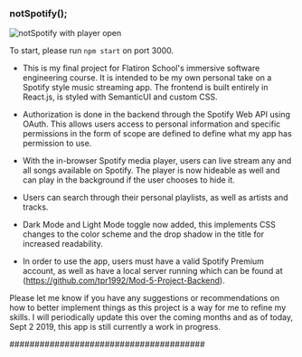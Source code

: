 ### notSpotify();

![notSpotify with player open](https://i.imgur.com/6fZpj3l.png)


To start, please run `npm start` on port 3000.

- This is my final project for Flatiron School's immersive software engineering course. It is intended to be my own personal take on a Spotify style music streaming app. The frontend is built entirely in React.js, is styled with SemanticUI and custom CSS.

- Authorization is done in the backend through the Spotify Web API using OAuth. This allows users access to personal information and specific permissions in the form of scope are defined to define what my app has permission to use.

- With the in-browser Spotify media player, users can live stream any and all songs available on Spotify. The player is now hideable as well and can play in the background if the user chooses to hide it.

- Users can search through their personal playlists, as well as artists and tracks.

- Dark Mode and Light Mode toggle now added, this implements CSS changes to the color scheme and the drop shadow in the title for increased readability.

- In order to use the app, users must have a valid Spotify Premium account, as well as have a local server running which can be found at (https://github.com/tpr1992/Mod-5-Project-Backend).

Please let me know if you have any suggestions or recommendations on how to better implement things as this project is a way for me to refine my skills. I will periodically update this over the coming months and as of today, Sept 2 2019, this app is still currently a work in progress.


#######################################
